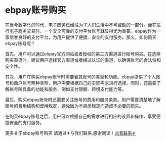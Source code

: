 # ebpay账号购买

在当今数字化的时代，电子商务已经成为了人们生活中不可或缺的一部分。而在进行电子商务交易时，一个安全可靠的支付平台账号就显得尤为重要。ebpay作为一家信誉良好的支付平台，为用户提供了便捷、安全的支付服务。那么，如何购买ebpay账号呢？

首先，用户可以通过ebpay官方网站或者授权的第三方渠道进行账号购买。在选择购买渠道时，建议用户选择官方渠道或者经过认证的渠道，以确保账号的合法性和安全性。

其次，用户在购买ebpay账号时需要留意账号的类型和功能。ebpay提供了个人账号和商户账号两种类型，用户需要根据自己的实际需求进行选择。同时，还需要了解账号所具备的功能和服务，例如支付限额、跨境支付能力等。

最后，购买ebpay账号时还需要关注账号的费用和服务条款。用户需要清楚地了解账号的费用结构和使用规定，避免因为不熟悉规定而造成不必要的损失。

在购买ebpay账号之后，用户可以根据自己的需求进行相应的设置和操作，享受便捷安全的支付服务。

更多关于ebpay账号购买 请通过✈与我们联系,感谢阅读！[点我联系✈](https://cn.G208.com)